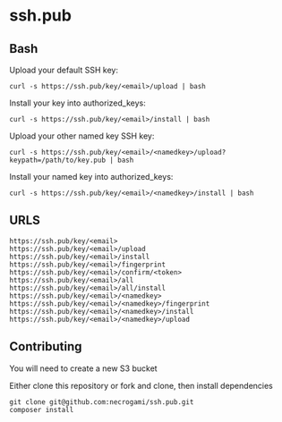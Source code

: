 # ssh.pub

Bash
----
Upload your default SSH key:

    curl -s https://ssh.pub/key/<email>/upload | bash

Install your key into authorized_keys:

    curl -s https://ssh.pub/key/<email>/install | bash

Upload your other named key SSH key:

    curl -s https://ssh.pub/key/<email>/<namedkey>/upload?keypath=/path/to/key.pub | bash

Install your named key into authorized_keys:

    curl -s https://ssh.pub/key/<email>/<namedkey>/install | bash



URLS
----
    https://ssh.pub/key/<email>
    https://ssh.pub/key/<email>/upload
    https://ssh.pub/key/<email>/install
    https://ssh.pub/key/<email>/fingerprint
    https://ssh.pub/key/<email>/confirm/<token>
    https://ssh.pub/key/<email>/all
    https://ssh.pub/key/<email>/all/install
    https://ssh.pub/key/<email>/<namedkey>
    https://ssh.pub/key/<email>/<namedkey>/fingerprint
    https://ssh.pub/key/<email>/<namedkey>/install
    https://ssh.pub/key/<email>/<namedkey>/upload

Contributing
------------
You will need to create a new S3 bucket

Either clone this repository or fork and clone, then install dependencies

    git clone git@github.com:necrogami/ssh.pub.git
    composer install
